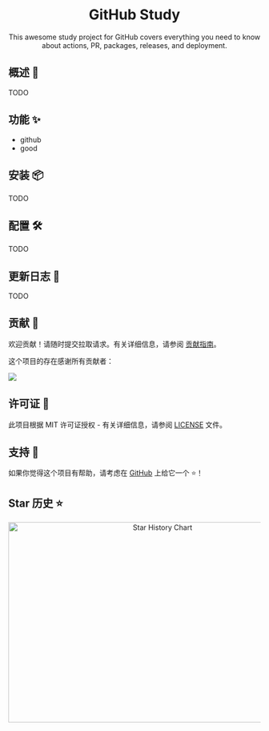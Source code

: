 <div align="center">

<h1 align="center">GitHub Study</h1>
This awesome study project for GitHub covers everything you need to know about actions, PR, packages, releases, and deployment. 
</div>

## 概述 🥶

TODO

## 功能 ✨

- github
- good

## 安装 📦

TODO


## 配置 🛠

TODO

## 更新日志 📅

TODO

## 贡献 🤝

欢迎贡献！请随时提交拉取请求。有关详细信息，请参阅 [贡献指南](https://github.com/coder-mcdd/github-study/blob/main/CONTRIBUTING.md)。

这个项目的存在感谢所有贡献者：

<a href="https://github.com/coder-mcdd/github-study/graphs/contributors">
  <img src="https://contrib.rocks/image?repo=coder-mcdd/github-study" />
</a>

## 许可证 📄

此项目根据 MIT 许可证授权 -
有关详细信息，请参阅 [LICENSE](https://github.com/coder-mcdd/github-study/blob/main/LICENSE) 文件。

## 支持 💖

如果你觉得这个项目有帮助，请考虑在 [GitHub](https://github.com/coder-mcdd/github-study) 上给它一个 ⭐️！

## Star 历史 ⭐

<div align="center">

<img src="https://api.star-history.com/svg?repos=coder-mcdd/github-study&type=Date" width="600" height="400" alt="Star History Chart" valign="middle">

</div>